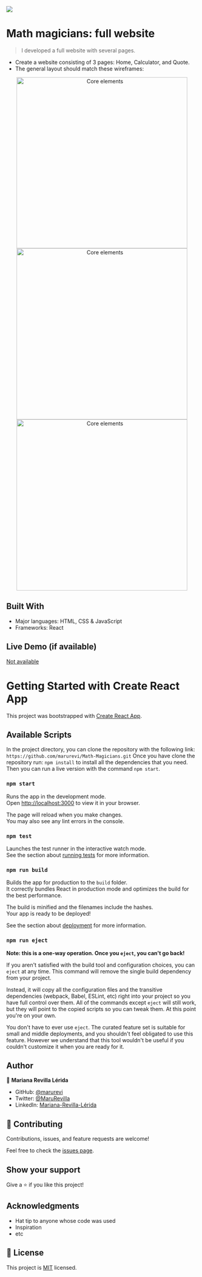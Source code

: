 ![](https://img.shields.io/badge/Microverse-blueviolet)

# Math magicians: full website

>I developed a full website with several pages.

- Create a website consisting of 3 pages: Home, Calculator, and Quote.
- The general layout should match these wireframes:

<p align="center">
  <img src="https://github.com/microverseinc/curriculum-react-redux/blob/main/math-magicians/images/math_magicians_home.png" alt="Core elements" width="450px"  />
  <img src="https://github.com/microverseinc/curriculum-react-redux/raw/main/math-magicians/images/math_magicians_calculator.png" alt="Core elements" width="450px"  />
  <img src="https://user-images.githubusercontent.com/92180054/171526618-848799a1-6720-439c-b410-fe5def28602b.png" alt="Core elements" width="450px"  />
</p>

## Built With

- Major languages: HTML, CSS & JavaScript
- Frameworks: React

## Live Demo (if available)

[Not available](https://livedemo.com)

# Getting Started with Create React App

This project was bootstrapped with [Create React App](https://github.com/facebook/create-react-app).

## Available Scripts

In the project directory, you can clone the repository with the following link:
`https://github.com/marurevi/Math-Magicians.git`
 Once you have clone the repository run:
 `npm install`
 to install all the dependencies that you need.
 Then you can run a live version with the command `npm start`.

### `npm start`

Runs the app in the development mode.\
Open [http://localhost:3000](http://localhost:3000) to view it in your browser.

The page will reload when you make changes.\
You may also see any lint errors in the console.

### `npm test`

Launches the test runner in the interactive watch mode.\
See the section about [running tests](https://facebook.github.io/create-react-app/docs/running-tests) for more information.

### `npm run build`

Builds the app for production to the `build` folder.\
It correctly bundles React in production mode and optimizes the build for the best performance.

The build is minified and the filenames include the hashes.\
Your app is ready to be deployed!

See the section about [deployment](https://facebook.github.io/create-react-app/docs/deployment) for more information.

### `npm run eject`

**Note: this is a one-way operation. Once you `eject`, you can't go back!**

If you aren't satisfied with the build tool and configuration choices, you can `eject` at any time. This command will remove the single build dependency from your project.

Instead, it will copy all the configuration files and the transitive dependencies (webpack, Babel, ESLint, etc) right into your project so you have full control over them. All of the commands except `eject` will still work, but they will point to the copied scripts so you can tweak them. At this point you're on your own.

You don't have to ever use `eject`. The curated feature set is suitable for small and middle deployments, and you shouldn't feel obligated to use this feature. However we understand that this tool wouldn't be useful if you couldn't customize it when you are ready for it.

## Author

👤 **Mariana Revilla Lérida**

- GitHub: [@marurevi](https://github.com/marurevi)
- Twitter: [@MaruRevilla](https://twitter.com/MaruRevilla)
- LinkedIn: [Mariana-Revilla-Lérida](https://linkedin.com/in/mariana-revilla-l%C3%A9rida-a12aba143)

## 🤝 Contributing

Contributions, issues, and feature requests are welcome!

Feel free to check the [issues page](../../issues/).

## Show your support

Give a ⭐️ if you like this project!

## Acknowledgments

- Hat tip to anyone whose code was used
- Inspiration
- etc

## 📝 License

This project is [MIT](./LICENCE) licensed.

